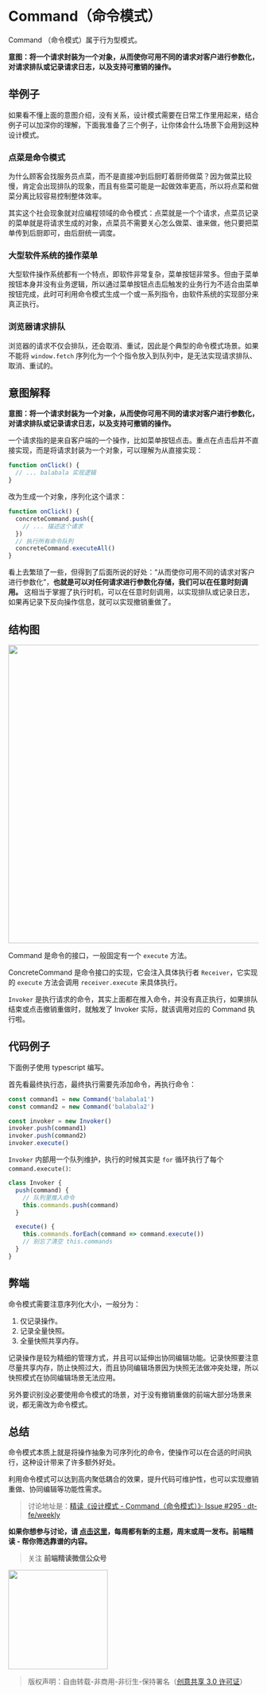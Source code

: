 # Command（命令模式）

Command （命令模式）属于行为型模式。

**意图：将一个请求封装为一个对象，从而使你可用不同的请求对客户进行参数化，对请求排队或记录请求日志，以及支持可撤销的操作。**

## 举例子

如果看不懂上面的意图介绍，没有关系，设计模式需要在日常工作里用起来，结合例子可以加深你的理解，下面我准备了三个例子，让你体会什么场景下会用到这种设计模式。

### 点菜是命令模式

为什么顾客会找服务员点菜，而不是直接冲到后厨盯着厨师做菜？因为做菜比较慢，肯定会出现排队的现象，而且有些菜可能是一起做效率更高，所以将点菜和做菜分离比较容易控制整体效率。

其实这个社会现象就对应编程领域的命令模式：点菜就是一个个请求，点菜员记录的菜单就是将请求生成的对象，点菜员不需要关心怎么做菜、谁来做，他只要把菜单传到后厨即可，由后厨统一调度。

### 大型软件系统的操作菜单

大型软件操作系统都有一个特点，即软件非常复杂，菜单按钮非常多。但由于菜单按钮本身并没有业务逻辑，所以通过菜单按钮点击后触发的业务行为不适合由菜单按钮完成，此时可利用命令模式生成一个或一系列指令，由软件系统的实现部分来真正执行。

### 浏览器请求排队

浏览器的请求不仅会排队，还会取消、重试，因此是个典型的命令模式场景。如果不能将 `window.fetch` 序列化为一个个指令放入到队列中，是无法实现请求排队、取消、重试的。

## 意图解释

**意图：将一个请求封装为一个对象，从而使你可用不同的请求对客户进行参数化，对请求排队或记录请求日志，以及支持可撤销的操作。**

一个请求指的是来自客户端的一个操作，比如菜单按钮点击。重点在点击后并不直接实现，而是将请求封装为一个对象，可以理解为从直接实现：

```typescript
function onClick() {
  // ... balabala 实现逻辑
}
```

改为生成一个对象，序列化这个请求：

```typescript
function onClick() {
  concreteCommand.push({
    // ... 描述这个请求
  })
  // 执行所有命令队列
  concreteCommand.executeAll()
}
```

看上去繁琐了一些，但得到了后面所说的好处：“从而使你可用不同的请求对客户进行参数化”，**也就是可以对任何请求进行参数化存储，我们可以在任意时刻调用。** 这相当于掌握了执行时机，可以在任意时刻调用，以实现排队或记录日志，如果再记录下反向操作信息，就可以实现撤销重做了。

## 结构图

<img width=600 src="https://img.alicdn.com/imgextra/i2/O1CN01preTih1iRMuH3oQYY_!!6000000004409-2-tps-1846-620.png">

Command 是命令的接口，一般固定有一个 `execute` 方法。

ConcreteCommand 是命令接口的实现，它会注入具体执行者 `Receiver`，它实现的 `execute` 方法会调用 `receiver.execute` 来具体执行。

`Invoker` 是执行请求的命令，其实上面都在推入命令，并没有真正执行，如果排队结束或点击撤销重做时，就触发了 Invoker 实际，就该调用对应的 Command 执行啦。

## 代码例子

下面例子使用 typescript 编写。

首先看最终执行态，最终执行需要先添加命令，再执行命令：

```typescript
const command1 = new Command('balabala1')
const command2 = new Command('balabala2')

const invoker = new Invoker()
invoker.push(command1)
invoker.push(command2)
invoker.execute()
```

`Invoker` 内部用一个队列维护，执行的时候其实是 `for` 循环执行了每个 `command.execute()`:

```typescript
class Invoker {
  push(command) {
    // 队列里推入命令
    this.commands.push(command)
  }

  execute() {
    this.commands.forEach(command => command.execute())
    // 别忘了清空 this.commands
  }
}
```

## 弊端

命令模式需要注意序列化大小，一般分为：

1. 仅记录操作。
2. 记录全量快照。
3. 全量快照共享内存。

记录操作是较为精细的管理方式，并且可以延伸出协同编辑功能。记录快照要注意尽量共享内存，防止快照过大，而且协同编辑场景因为快照无法做冲突处理，所以快照模式在协同编辑场景无法应用。

另外要识别没必要使用命令模式的场景，对于没有撤销重做的前端大部分场景来说，都无需改为命令模式。

## 总结

命令模式本质上就是将操作抽象为可序列化的命令，使操作可以在合适的时间执行，这种设计带来了许多额外好处。

利用命令模式可以达到高内聚低耦合的效果，提升代码可维护性，也可以实现撤销重做、协同编辑等功能性需求。

> 讨论地址是：[精读《设计模式 - Command（命令模式）》· Issue #295 · dt-fe/weekly](https://github.com/dt-fe/weekly/issues/295)

**如果你想参与讨论，请 [点击这里](https://github.com/dt-fe/weekly)，每周都有新的主题，周末或周一发布。前端精读 - 帮你筛选靠谱的内容。**

> 关注 **前端精读微信公众号**

<img width=200 src="https://img.alicdn.com/tfs/TB165W0MCzqK1RjSZFLXXcn2XXa-258-258.jpg">

> 版权声明：自由转载-非商用-非衍生-保持署名（[创意共享 3.0 许可证](https://creativecommons.org/licenses/by-nc-nd/3.0/deed.zh)）
